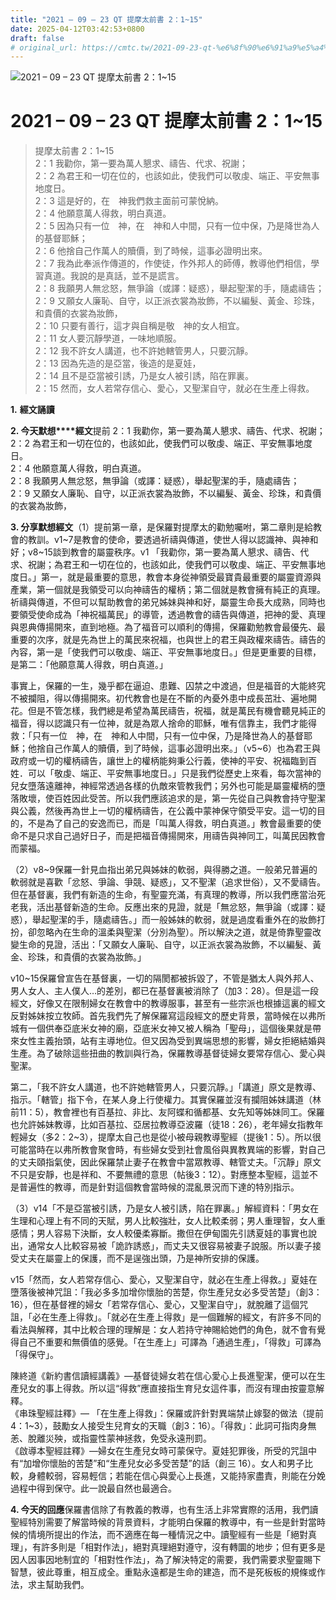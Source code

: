 ```yaml
---
title: "2021 – 09 – 23 QT 提摩太前書 2：1~15"
date: 2025-04-12T03:42:53+0800
draft: false
# original_url: https://cmtc.tw/2021-09-23-qt-%e6%8f%90%e6%91%a9%e5%a4%aa%e5%89%8d%e6%9b%b8-2%ef%bc%9a115
---
```


![2021 – 09 – 23 QT 提摩太前書 2：1\~15](/images/qt.jpg   "2021 – 09 – 23 QT 提摩太前書 2：1\~15")

# 2021 – 09 – 23 QT 提摩太前書 2：1\~15

> 提摩太前書 2：1\~15  
> 2：1 我勸你，第一要為萬人懇求、禱告、代求、祝謝；  
> 2：2 為君王和一切在位的，也該如此，使我們可以敬虔、端正、平安無事地度日。  
> 2：3 這是好的，在　神我們救主面前可蒙悅納。  
> 2：4 他願意萬人得救，明白真道。  
> 2：5 因為只有一位　神，在　神和人中間，只有一位中保，乃是降世為人的基督耶穌；  
> 2：6 他捨自己作萬人的贖價，到了時候，這事必證明出來。  
> 2：7 我為此奉派作傳道的，作使徒，作外邦人的師傅，教導他們相信，學習真道。我說的是真話，並不是謊言。  
> 2：8 我願男人無忿怒，無爭論（或譯：疑惑），舉起聖潔的手，隨處禱告；  
> 2：9 又願女人廉恥、自守，以正派衣裳為妝飾，不以編髮、黃金、珍珠，和貴價的衣裳為妝飾，  
> 2：10 只要有善行，這才與自稱是敬　神的女人相宜。  
> 2：11 女人要沉靜學道，一味地順服。  
> 2：12 我不許女人講道，也不許她轄管男人，只要沉靜。  
> 2：13 因為先造的是亞當，後造的是夏娃，  
> 2：14 且不是亞當被引誘，乃是女人被引誘，陷在罪裏。  
> 2：15 然而，女人若常存信心、愛心，又聖潔自守，就必在生產上得救。

**1.** **經文誦讀**

**2. 今天默想****經文**提前 2：1 我勸你，第一要為萬人懇求、禱告、代求、祝謝；  
2：2 為君王和一切在位的，也該如此，使我們可以敬虔、端正、平安無事地度日。  
2：4 他願意萬人得救，明白真道。  
2：8 我願男人無忿怒，無爭論（或譯：疑惑），舉起聖潔的手，隨處禱告；  
2：9 又願女人廉恥、自守，以正派衣裳為妝飾，不以編髮、黃金、珍珠，和貴價的衣裳為妝飾，

**3. 分享默想經文**（1）提前第一章，是保羅對提摩太的勸勉囑咐，第二章則是給教會的教訓。v1\~7是教會的使命，要透過祈禱與傳道，使世人得以認識神、與神和好；v8\~15談到教會的屬靈秩序。v1 「我勸你，第一要為萬人懇求、禱告、代求、祝謝；為君王和一切在位的，也該如此，使我們可以敬虔、端正、平安無事地度日。」第一，就是最重要的意思，教會本身從神領受最寶貴最重要的屬靈資源與產業，第一個就是我領受可以向神禱告的權柄；第二個就是教會擁有純正的真理。祈禱與傳道，不但可以幫助教會的弟兄姊妹與神和好，屬靈生命長大成熟，同時也要領受使命成為「神祝福萬民」的導管，透過教會的禱告與傳道，把神的愛、真理與恩典傳揚開來，直到地極。為了福音可以順利的傳揚，保羅勸勉教會最優先、最重要的次序，就是先為世上的萬民來祝福，也與世上的君王與政權來禱告。禱告的內容，第一是「使我們可以敬虔、端正、平安無事地度日。」但是更重要的目標，是第二：「他願意萬人得救，明白真道。」

事實上，保羅的一生，幾乎都在逼迫、患難、囚禁之中渡過，但是福音的大能終究不被攔阻，得以傳揚開來。初代教會也是在不斷的內憂外患中成長茁壯、遍地開花。但是不管怎樣，我們總是希望為萬民禱告，祝福，就是萬民有機會聽見純正的福音，得以認識只有一位神，就是為眾人捨命的耶穌，唯有信靠主，我們才能得救：「只有一位　神，在　神和人中間，只有一位中保，乃是降世為人的基督耶穌；他捨自己作萬人的贖價，到了時候，這事必證明出來。」（v5\~6）也為君王與政府或一切的權柄禱告，讓世上的權柄能夠秉公行義，使神的平安、祝福臨到百姓．可以「敬虔、端正、平安無事地度日。」只是我們從歷史上來看，每次當神的兒女墮落遠離神，神經常透過各樣的仇敵來管教我們；另外也可能是屬靈權柄的墮落敗壞，使百姓因此受苦。所以我們應該追求的是，第一先從自己與教會持守聖潔與公義，然後再為世上一切的權柄禱告，在公義中蒙神保守領受平安。這一切的目的，不是為了自己的安逸而已，而是「叫萬人得救，明白真道。」教會最重要的使命不是只求自己過好日子，而是把福音傳揚開來，用禱告與神同工，叫萬民因教會而蒙福。

（2）v8\~9保羅一針見血指出弟兄與姊妹的軟弱，與得勝之道。一般弟兄普遍的軟弱就是喜歡「忿怒、爭論、爭競、疑惑」，又不聖潔（追求世俗），又不愛禱告。但在基督裏，我們有新造的生命，有聖靈充滿，有真理的教導，所以我們應當治死老我，活出基督新造的生命。反應出來的見證，就是「無忿怒，無爭論（或譯：疑惑），舉起聖潔的手，隨處禱告。」而一般姊妹的軟弱，就是過度看重外在的妝飾打扮，卻忽略內在生命的溫柔與聖潔（分別為聖）。所以解決之道，就是倚靠聖靈改變生命的見證，活出：「又願女人廉恥、自守，以正派衣裳為妝飾，不以編髮、黃金、珍珠，和貴價的衣裳為妝飾。」

v10\~15保羅曾宣告在基督裏，一切的隔閡都被拆毀了，不管是猶太人與外邦人、男人女人、主人僕人…的差別，都已在基督裏被消除了（加3：28）。但是這一段經文，好像又在限制婦女在教會中的教導服事，甚至有一些宗派也根據這裏的經文反對姊妹按立牧師。首先我們先了解保羅寫這段經文的歷史背景，當時候在以弗所城有一個供奉亞底米女神的廟，亞底米女神又被人稱為「聖母」，這個後果就是帶來女性主義抬頭，站有主導地位。但又因為受到異端思想的影響，婦女拒絕結婚與生產。為了破除這些扭曲的教訓與行為，保羅教導基督徒婦女要常存信心、愛心與聖潔。

第二，「我不許女人講道，也不許她轄管男人，只要沉靜。」「講道」原文是教導、指示。「轄管」指下令，在某人身上行使權力。其實保羅並沒有攔阻姊妹講道（林前11：5），教會裡也有百基拉、非比、友阿蝶和循都基、女先知等姊妹同工。保羅也允許姊妹教導，比如百基拉、亞居拉教導亞波羅（徒18：26），老年婦女指教年輕婦女（多2：2\~3），提摩太自己也是從小被母親教導聖經（提後1：5）。所以很可能當時在以弗所教會聚會時，有些婦女受到社會風俗與異教異端的影響，對自己的丈夫頤指氣使，因此保羅禁止妻子在教會中當眾教導、轄管丈夫。「沉靜」原文不只是安靜，也是祥和、不要無禮的意思（帖後3：12）。對應整本聖經，這並不是普遍性的教導，而是針對這個教會當時候的混亂景況而下達的特別指示。

（3）v14「不是亞當被引誘，乃是女人被引誘，陷在罪裏。」解經資料：「男女在生理和心理上有不同的天賦，男人比較強壯，女人比較柔弱；男人重理智，女人重感情；男人容易下決斷，女人較優柔寡斷。撒但在伊甸園先引誘夏娃的事實也說出，通常女人比較容易被「詭詐誘惑」，而丈夫又很容易被妻子說服。所以妻子接受丈夫在屬靈上的保護，而不是逞強出頭，乃是神所安排的保護。

v15「然而，女人若常存信心、愛心，又聖潔自守，就必在生產上得救。」夏娃在墮落後被神咒詛：「我必多多加增你懷胎的苦楚，你生產兒女必多受苦楚」（創3：16），但在基督裡的婦女「若常存信心、愛心，又聖潔自守」，就脫離了這個咒詛，「必在生產上得救」。「就必在生產上得救」是一個難解的經文，有許多不同的看法與解釋，其中比較合理的理解是：女人若持守神賜給她們的角色，就不會有覺得自己不重要和無價值的感覺。「在生產上」可譯為「通過生產」，「得救」可譯為「得保守」。

陳終道《新約書信讀經講義》—基督徒婦女若在信心愛心上長進聖潔，便可以在生產兒女的事上得救。所以這“得救”應直接指生育兒女這件事，而沒有理由按靈意解釋。  
《串珠聖經註釋》— 「在生產上得救」：保羅或許針對異端禁止嫁娶的做法（提前 4：1\~3），鼓勵女人接受生兒育女的天職（創3：16）。「得救」：此詞可指肉身無恙、脫離災殃，或指靈性蒙神拯救，免受永遠刑罰。  
《啟導本聖經註釋》—婦女在生產兒女時可蒙保守。夏娃犯罪後，所受的咒詛中有“加增你懷胎的苦楚”和“生產兒女必多受苦楚”的話（創三 16）。女人和男子比較，身體較弱，容易輕信；若能在信心與愛心上長進，又能持家盡責，則能在分娩過程中得到保守。此一說最自然也最適合。

**4. 今天的回應**保羅書信除了有教義的教導，也有生活上非常實際的活用，我們讀聖經特別需要了解當時候的背景資料，才能明白保羅的教導中，有一些是針對當時候的情境所提出的作法，而不適應在每一種情況之中。讀聖經有一些是「絕對真理」，有許多則是「相對作法」，絕對真理絕對遵守，沒有轉圜的地步；但有更多是因人因事因地制宜的「相對性作法」，為了解決特定的需要，我們需要求聖靈賜下智慧，彼此尊重，相互成全。重點永遠都是生命的建造，而不是死板板的規條或作法，求主幫助我們。